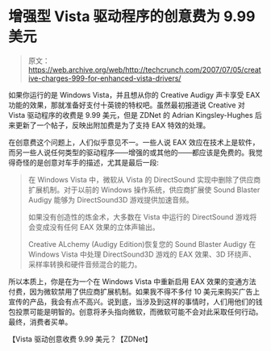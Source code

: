 # 增强型 Vista 驱动程序的创意费为 9.99 美元

> 原文：<https://web.archive.org/web/http://techcrunch.com/2007/07/05/creative-charges-999-for-enhanced-vista-drivers/>

如果你运行的是 Windows Vista，并且想从你的 Creative Audigy 声卡享受 EAX 功能的效果，那就准备好支付十英镑的特权吧。虽然最初报道说 Creative 对 Vista 驱动程序的收费是 9.99 美元，但是 ZDNet 的 Adrian Kingsley-Hughes 后来更新了一个帖子，反映出附加费是为了支持 EAX 特效的处理。

在创意费这个问题上，人们似乎意见不一。一些人说 EAX 效应在技术上是软件，而另一些人说任何类型的驱动程序——增强的或其他的——都应该是免费的。我觉得奇怪的是创意对车手的描述，尤其是最后一段:

> 在 Windows Vista 中，微软从 Vista 的 DirectSound 实现中删除了供应商扩展机制。对于以前的 Windows 操作系统，供应商扩展使 Sound Blaster Audigy 能够为 DirectSound3D 游戏提供加速音频。
> 
> 如果没有创造性的炼金术，大多数在 Vista 中运行的 DirectSound 游戏将会变成没有任何 EAX 效果的立体声输出。
> 
> Creative ALchemy (Audigy Edition)恢复您的 Sound Blaster Audigy 在 Windows Vista 中处理 DirectSound3D 游戏的 EAX 效果、3D 环绕声、采样率转换和硬件音频混合的能力。

所以本质上，你是在为一个在 Windows Vista 中重新启用 EAX 效果的变通方法付费，因为微软禁用了供应商扩展机制。如果我不得不多付 10 美元来购买广告上宣传的产品，我会有点不高兴。说到底，当涉及到这样的事情时，人们用他们的钱包投票可能是明智的。创意将矛头指向微软，而微软可能不会对此采取任何行动。最终，消费者买单。

【Vista 驱动创意收费 9.99 美元？【ZDNet】